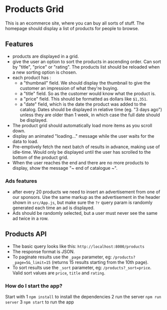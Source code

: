 # Products Grid

This is an ecommerce site, where you can buy all sorts of stuff. The homepage should display a list of products for people to browse.

## Features

- products are displayed in a grid.
- give the user an option to sort the products in ascending order. Can sort by "title", "price" or "rating". The products list should be reloaded when a new sorting option is chosen.
- each product has :
  - a "thumbnail" field. We should display the thumbnail to give the customer an impression of what they're buying.
  - a "title" field. So as the customer would know what the product is.
  - a "price" field. This should be formatted as dollars like `$1,351`.
  - a "date" field, which is the date the product was added to the catalog. Dates should be displayed in relative time (eg. "3 days ago") unless they are older than 1 week, in which case the full date should be displayed.
- The product grid should automatically load more items as you scroll down.
- display an animated "loading..." message while the user waits for the data to load.
- Pre-emptively fetch the next batch of results in advance, making use of idle-time. Would only be displayed until the user has scrolled to the bottom of the product grid.
- When the user reaches the end and there are no more products to display, show the message "~ end of catalogue ~".

### Ads features

- after every 20 products we need to insert an advertisement from one of our sponsors. Use the same markup as the advertisement in the header shown in `src/App.js`, but make sure the `?r` query param is randomly generated each time an ad is displayed.
- Ads should be randomly selected, but a user must never see the same ad twice in a row.

## Products API

- The basic query looks like this: `http://localhost:8000/products`
- The response format is JSON.
- To paginate results use the `_page` parameter, eg: `/products?_page=5&_limit=15` (returns 15 results starting from the 10th page).
- To sort results use the `_sort` parameter, eg: `/products?_sort=price`. Valid sort values are `price`, `title` and `rating`.

### How do I start the app?

Start with
1 `npm install` to install the dependencies
2 run the server `npm run server`
3 `npm start` to run the app
